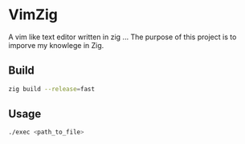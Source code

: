 # VimZig
A vim like text editor written in zig ... 
The purpose of this project is to imporve my
knowlege in Zig.

## Build
```bash
zig build --release=fast
```

## Usage

```bash
./exec <path_to_file>
```
